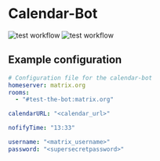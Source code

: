 # Calendar-Bot

![test workflow](https://github.com/gueldenstone/calendar-bot/actions/workflows/go.yml/badge.svg)
![test workflow](https://github.com/gueldenstone/calendar-bot/actions/workflows/docker-publish.yml/badge.svg)

## Example configuration

```yaml
# Configuration file for the calendar-bot
homeserver: matrix.org
rooms:
  - "#test-the-bot:matrix.org"

calendarURL: "<calendar_url>"

nofifyTime: "13:33"

username: "<matrix_username>"
password: "<supersecretpassword>"
```
